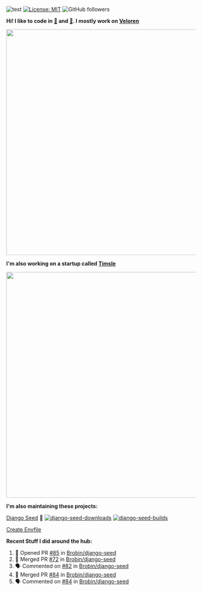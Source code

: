 ![test](https://hits.seeyoufarm.com/api/count/incr/badge.svg?url=https://github.com/AngelOnFira)
[![License: MIT](https://img.shields.io/badge/License-MIT-yellow.svg)](https://opensource.org/licenses/MIT)
![GitHub followers](https://img.shields.io/github/followers/angelonfira?style=social)

**Hi! I like to code in [:crab:](https://www.rust-lang.org/) and [:snake:](https://www.python.org/). I mostly work on [Veloren](https://veloren.net)**

<p align="center">
  <img width="600" src="https://media.discordapp.net/attachments/444005079410802699/730566298073038949/rsz_5f0656b6aa176.png">
</p>

**I'm also working on a startup called [Timsle](https://timsle.com)**

<p align="center">
  <img width="600" src="https://media.discordapp.net/attachments/444005079410802699/730566842674053130/rsz_5f0657242abb4.png">
</p>

**I'm also maintaining these projects:**

[Django Seed](https://github.com/Brobin/django-seed)
:seedling:
[![django-seed-downloads](https://pepy.tech/badge/django-seed)](https://pepy.tech/project/django-seed)
[![django-seed-builds](https://github.com/Brobin/django-seed/workflows/Test/badge.svg)](https://github.com/Brobin/django-seed)

[Create Envfile](https://github.com/SpicyPizza/create-envfile)

**Recent Stuff I did around the hub:**

<!--START_SECTION:activity-->
1. 💪 Opened PR [#85](https://github.com/Brobin/django-seed/pull/85) in [Brobin/django-seed](https://github.com/Brobin/django-seed)
2. 🎉 Merged PR [#72](https://github.com/Brobin/django-seed/pull/72) in [Brobin/django-seed](https://github.com/Brobin/django-seed)
3. 🗣 Commented on [#82](https://github.com/Brobin/django-seed/issues/82) in [Brobin/django-seed](https://github.com/Brobin/django-seed)
4. 🎉 Merged PR [#84](https://github.com/Brobin/django-seed/pull/84) in [Brobin/django-seed](https://github.com/Brobin/django-seed)
5. 🗣 Commented on [#84](https://github.com/Brobin/django-seed/issues/84) in [Brobin/django-seed](https://github.com/Brobin/django-seed)
<!--END_SECTION:activity-->
